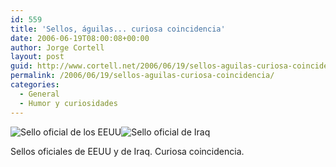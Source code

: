 ```yaml
---
id: 559
title: 'Sellos, águilas... curiosa coincidencia'
date: 2006-06-19T08:00:08+00:00
author: Jorge Cortell
layout: post
guid: http://www.cortell.net/2006/06/19/sellos-aguilas-curiosa-coincidencia/
permalink: /2006/06/19/sellos-aguilas-curiosa-coincidencia/
categories:
  - General
  - Humor y curiosidades
---
```

![Sello oficial de los EEUU](http://images.google.es/images?q=tbn:mqWKXGlN1RyviM:http://www.iup.edu/politicalscience/images/Useal2.gif "Sello oficial de los EEUU")![Sello oficial de Iraq](http://images.google.es/images?q=tbn:Wt4k5CIj4Sa-PM:http://www.iraqi-japan.com/iraq_f1.jpg "Sello oficial de Iraq")

Sellos oficiales de EEUU y de Iraq. Curiosa coincidencia.